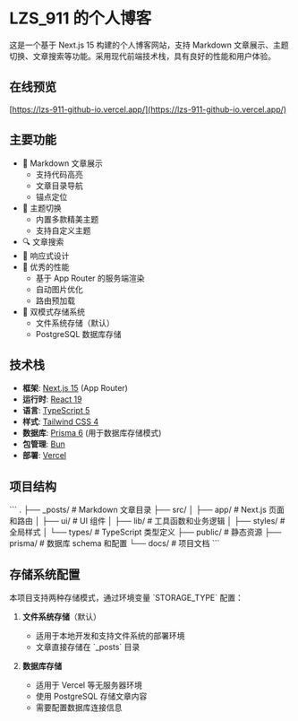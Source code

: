 # LZS_911 的个人博客

这是一个基于 Next.js 15 构建的个人博客网站，支持 Markdown 文章展示、主题切换、文章搜索等功能。采用现代前端技术栈，具有良好的性能和用户体验。

## 在线预览

[https://lzs-911-github-io.vercel.app/](https://lzs-911-github-io.vercel.app/)

## 主要功能

- 📝 Markdown 文章展示
  - 支持代码高亮
  - 文章目录导航
  - 锚点定位
- 🎨 主题切换
  - 内置多款精美主题
  - 支持自定义主题
- 🔍 文章搜索
- 📱 响应式设计
- 🚀 优秀的性能
  - 基于 App Router 的服务端渲染
  - 自动图片优化
  - 路由预加载
- 📂 双模式存储系统
  - 文件系统存储（默认）
  - PostgreSQL 数据库存储

## 技术栈

- **框架**: [Next.js 15](https://nextjs.org/) (App Router)
- **运行时**: [React 19](https://react.dev/)
- **语言**: [TypeScript 5](https://www.typescriptlang.org/)
- **样式**: [Tailwind CSS 4](https://tailwindcss.com/)
- **数据库**: [Prisma 6](https://www.prisma.io/) (用于数据库存储模式)
- **包管理**: [Bun](https://bun.sh/)
- **部署**: [Vercel](https://vercel.com/)

## 项目结构

\`\`\`
.
├── _posts/           # Markdown 文章目录
├── src/
│   ├── app/         # Next.js 页面和路由
│   ├── ui/          # UI 组件
│   ├── lib/         # 工具函数和业务逻辑
│   ├── styles/      # 全局样式
│   └── types/       # TypeScript 类型定义
├── public/          # 静态资源
├── prisma/          # 数据库 schema 和配置
└── docs/            # 项目文档
\`\`\`

## 存储系统配置

本项目支持两种存储模式，通过环境变量 \`STORAGE_TYPE\` 配置：

1. **文件系统存储**（默认）
   - 适用于本地开发和支持文件系统的部署环境
   - 文章直接存储在 \`_posts\` 目录

2. **数据库存储**
   - 适用于 Vercel 等无服务器环境
   - 使用 PostgreSQL 存储文章内容
   - 需要配置数据库连接信息

